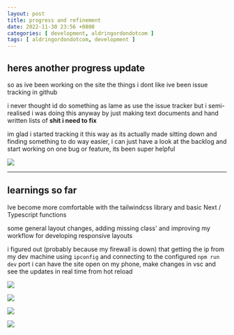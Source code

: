 ```yaml
---
layout: post
title: progress and refinement
date: 2022-11-30 23:56 +0800
categories: [ development, aldringordondotcom ]
tags: [ aldringordondotcom, development ]
---
```


## heres another progress update

so as ive been working on the site the things i dont like ive been issue tracking in github

i never thought id do something as lame as use the issue tracker but i semi-realised i was doing this anyway by just making text documents and hand written lists of **shit i need to fix**

im glad i started tracking it this way as its actually made sitting down and finding something to do way easier, i can just have a look at the backlog and start working on one bug or feature, its been super helpful

![](/assets/2022-11-30/github.png)

---

## learnings so far

Ive become more comfortable with the tailwindcss library and basic Next / Typescript functions

some general layout changes, adding missing class' and improving my workflow for developing responsive layouts

i figured out (probably because my firewall is down) that getting the ip from my dev machine using `ipconfig` and connecting to the configured `npm run dev` port i can have the site open on my phone, make changes in vsc and see the updates in real time from hot reload

![](/assets/2022-11-30/aboutissue.PNG)

![](/assets/2022-11-30/about.PNG)

![](/assets/2022-11-30/hero.PNG)

![](/assets/2022-11-30/experience.PNG)

